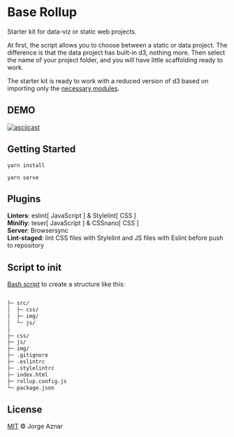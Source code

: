 
# Base Rollup

Starter kit for data-viz or static web projects. 

At first, the script allows you to choose between a static or data project. The difference is that the data project has built-in d3, nothing more. Then select the name of your project folder, and you will have little scaffolding ready to work.

The starter kit is ready to work with a reduced version of d3 based on importing only the [necessary modules](https://github.com/jorgeatgu/base-rollup-d3/blob/master/src/js/d3.js).


## DEMO


[![asciicast](https://asciinema.org/a/170142.png)](https://asciinema.org/a/TbKlAZz9rGNnjyEDjdeT67Dhk)

<script id="asciicast-TbKlAZz9rGNnjyEDjdeT67Dhk" src="https://asciinema.org/a/TbKlAZz9rGNnjyEDjdeT67Dhk.js" async></script>

## Getting Started

```
yarn install
```

```
yarn serve
```

## Plugins

**Linters**: eslint[ JavaScript ] & Stylelint[ CSS ]   
**Minifiy**: teser[ JavaScript ] & CSSnano[ CSS ]   
**Server**: Browsersync   
**Lint-staged**: lint CSS files with Stylelint and JS files with Eslint before push to repository   

## Script to init

[Bash script](https://github.com/jorgeatgu/base-rollup/blob/master/init.sh) to create a structure like this:

```bash

├─ src/              
│  ├─ css/           
│  ├─ img/           
│  └─ js/            
│
├─ css/              
├─ js/               
├─ img/              
├─ .gitignore        
├─ .eslintrc        
├─ .stylelintrc      
├─ index.html        
├─ rollup.config.js       
└─ package.json      
```

## License

[MIT](LICENSE) © Jorge Aznar
